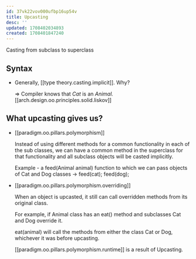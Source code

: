 ```yaml
---
id: 37vk22vov000ufbp16up54v
title: Upcasting
desc: ''
updated: 1708402034893
created: 1708401847240
---
```

Casting from subclass to superclass

## Syntax

- Generally, [[type theory.casting.implicit]]. Why?
  
  => Compiler knows that *Cat* is an *Animal.* [[arch.design.oo.principles.solid.liskov]]

## What upcasting gives us?

- [[paradigm.oo.pillars.polymorphism]]

    Instead of using different methods for a common functionality in each of the sub classes, we can have a common method in the superclass for that functionality and all subclass objects will be casted implicitly.

    Example - a feed(Animal animal) function to which we can pass objects of Cat and Dog classes → feed(cat); feed(dog);

- [[paradigm.oo.pillars.polymorphism.overriding]]

    When an object is upcasted, it still can call overridden methods from its original class.

    For example, if Animal class has an eat() method and subclasses Cat and Dog override it.

    eat(animal) will call the methods from either the class Cat or Dog, whichever it was before upcasting.

    [[paradigm.oo.pillars.polymorphism.runtime]] is a result of Upcasting.

